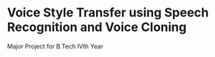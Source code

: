 # Voice Style Transfer using Speech Recognition and Voice Cloning
Major Project for B.Tech IVth Year
